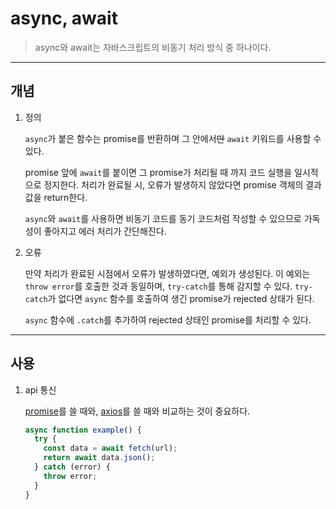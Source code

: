 # async, await

> async와 await는 자바스크립트의 비동기 처리 방식 중 하나이다.

---

## 개념

1. 정의

   `async`가 붙은 함수는 promise를 반환하며 그 안에서~~만~~ `await` 키워드를 사용할 수 있다.

   promise 앞에 `await`를 붙이면 그 promise가 처리될 때 까지 코드 실행을 일시적으로 정지한다. 처리가 완료될 시, 오류가 발생하지 않았다면 promise 객체의 결과값을 return한다.

   `async`와 `await`를 사용하면 비동기 코드를 동기 코드처럼 작성할 수 있으므로 가독성이 좋아지고 에러 처리가 간단해진다.

2. 오류

   만약 처리가 완료된 시점에서 오류가 발생하였다면, 예외가 생성된다. 이 예외는 `throw error`를 호출한 것과 동일하며, `try-catch`를 통해 감지할 수 있다. `try-catch`가 없다면 `async` 함수를 호출하여 생긴 promise가 rejected 상태가 된다.

   `async` 함수에 `.catch`를 추가하여 rejected 상태인 promise를 처리할 수 있다.

---

## 사용

1. api 통신

   [promise](https://github.com/976520/TIL/blob/main/javascript/promise.md)를 쓸 때와, [axios](https://github.com/976520/TIL/blob/main/javascript/axios.md)를 쓸 때와 비교하는 것이 중요하다.

   ```javascript
   async function example() {
     try {
       const data = await fetch(url);
       return await data.json();
     } catch (error) {
       throw error;
     }
   }
   ```
